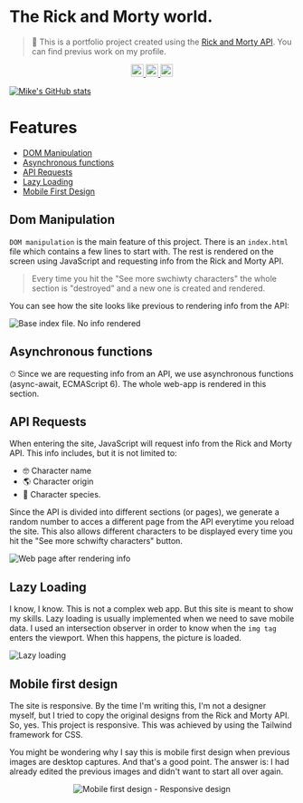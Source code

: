 # The Rick and Morty world.
> 🙉 This is a portfolio project created using the [Rick and Morty API](https://rickandmortyapi.com/). You can find previus work on my profile. 

<p align="center">
<a href="https://www.instagram.com/miguelhmx/" target="_blank">
  <img alt="Miguel's Instagram" width="22px" src="https://raw.githubusercontent.com/hussainweb/hussainweb/main/icons/instagram.png" />
</a>
<a href="https://twitter.com/@miguelhmx" target="_blank">
  <img alt="Miguel Hernández | Twitter" width="22px" src="https://raw.githubusercontent.com/peterthehan/peterthehan/master/assets/twitter.svg" />
</a>
<a href="https://www.linkedin.com/in/miguelhmx/" target="_blank">
  <img alt="Miguel's LinkedIN" width="22px" src="https://raw.githubusercontent.com/peterthehan/peterthehan/master/assets/linkedin.svg" />
</a>

[![Mike's GitHub stats](https://github-readme-stats.vercel.app/api?username=miguelhernandezk&show_icons=true)](https://github.com/miguelhernandezk/github-readme-stats)
</p>


# Features

- [DOM Manipulation](#dom-manipulation)
- [Asynchronous functions](#Asynchronous-functions)
- [API Requests](#api-requests)
- [Lazy Loading](#lazy-loading)
- [Mobile First Design](#Mobile-first-design)


## Dom Manipulation
`DOM manipulation` is the main feature of this project. There is an `index.html` file which contains a few lines to start with. The rest is rendered on the screen using JavaScript and requesting info from the  Rick and Morty API. 

> Every time you hit the "See more swchiwty characters" the whole section is "destroyed" and a new one is created and rendered.

You can see how the site looks like previous to rendering info from the API:

<img alt="Base index file. No info rendered" src="https://miguelhernandezmx.com/wp-content/uploads/2022/04/DOM_manipulation_rick_and_morty.png"/>

## Asynchronous functions
⏱ Since we are requesting info from an API, we use asynchronous functions (async-await, ECMAScript 6). The whole web-app is rendered in this section. 

## API Requests
When entering the site, JavaScript will request info from the Rick and Morty API. This info includes, but it is not limited to:
- 🤓 Character name
- 🌎 Character origin
- 🐸 Character species.

Since the API is divided into different sections (or pages), we generate a random number to acces a different page from the API everytime you reload the site. This also allows different characters to be displayed every time you hit the "See more schwifty characters" button. 

<img alt="Web page after rendering info" src="https://miguelhernandezmx.com/wp-content/uploads/2022/04/info_rendered_rick_and_morty.png"/>

## Lazy Loading
I know, I know. This is not a complex web app. But this site is meant to show my skills. Lazy loading is usually implemented when we need to save mobile data. I used an intersection observer in order to know when the `img tag` enters the viewport. When this happens, the picture is loaded. 

<img alt="Lazy loading" src="https://miguelhernandezmx.com/wp-content/uploads/2022/04/Lazy_loading_rick_and_morty.png"/>

## Mobile first design
The site is responsive. By the time I'm writing this, I'm not a designer myself, but I tried to copy the original designs from the Rick and Morty API. So, yes. This project is responsive. This was achieved by using the Tailwind framework for CSS. 

You might be wondering why I say this is mobile first design when previous images are desktop captures. And that's a good point. The answer is: I had already edited the previous images and didn't want to start all over again. 
<p align="center">
<img alt="Mobile first design - Responsive design" src="https://miguelhernandezmx.com/wp-content/uploads/2022/04/mobile_rick_and_morty.png"/>
</p>